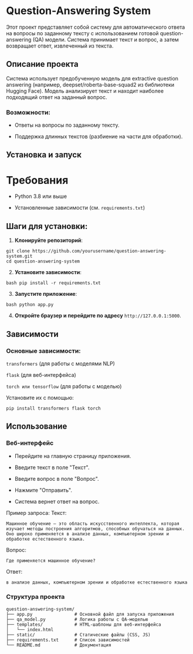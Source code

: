 # Question-Answering System
Этот проект представляет собой систему для автоматического ответа на вопросы по заданному тексту с использованием готовой question-answering (QA) модели. Система принимает текст и вопрос, а затем возвращает ответ, извлеченный из текста.

## Описание проекта
Система использует предобученную модель для extractive question answering (например, deepset/roberta-base-squad2 из библиотеки Hugging Face). Модель анализирует текст и находит наиболее подходящий ответ на заданный вопрос.

### Возможности:
* Ответы на вопросы по заданному тексту.

* Поддержка длинных текстов (разбиение на части для обработки).



## Установка и запуск
# Требования
* Python 3.8 или выше

* Установленные зависимости (см. `requirements.txt`)

## Шаги для установки:
1. **Клонируйте репозиторий**:
```
git clone https://github.com/yourusername/question-answering-system.git
cd question-answering-system
```

2. **Установите зависимости**:
```
bash pip install -r requirements.txt
```

3. **Запустите приложение**:
```
bash python app.py
```
4. **Откройте браузер и перейдите по адресу** `http://127.0.0.1:5000`.

## Зависимости
### Основные зависимости:

`transformers` (для работы с моделями NLP)

`flask` (для веб-интерфейса)

`torch или tensorflow` (для работы с моделью)

Установите их с помощью:
```
pip install transformers flask torch
```
## Использование
### Веб-интерфейс
- Перейдите на главную страницу приложения.

- Введите текст в поле "Текст".

- Введите вопрос в поле "Вопрос".

- Нажмите "Отправить".

- Система вернет ответ на вопрос.

Пример запроса:
Текст:
```
Машинное обучение — это область искусственного интеллекта, которая изучает методы построения алгоритмов, способных обучаться на данных. Оно широко применяется в анализе данных, компьютерном зрении и обработке естественного языка.
```
Вопрос:

```
Где применяется машинное обучение?
```
Ответ:

```
в анализе данных, компьютерном зрении и обработке естественного языка
```
### Структура проекта
```
question-answering-system/
├── app.py                # Основной файл для запуска приложения
├── qa_model.py           # Логика работы с QA-моделью
├── templates/            # HTML-шаблоны для веб-интерфейса
│   └── index.html
├── static/               # Статические файлы (CSS, JS)
├── requirements.txt      # Список зависимостей
└── README.md             # Документация
```


